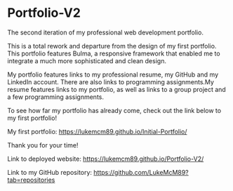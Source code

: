 # Portfolio-V2
The second iteration of my professional web development portfolio.

This is a total rework and departure from the design of my first portfolio. This portfolio features Bulma, a responsive framework that enabled me to integrate a much more sophisticated and clean design. 

My portfolio features links to my professional resume, my GitHub and my LinkedIn account. There are also links to programming assignments.My resume features links to my portfolio, as well as links to a group project and a few programming assignments. 

To see how far my portfolio has already come, check out the link below to my first portfolio!

My first portfolio: https://lukemcm89.github.io/Initial-Portfolio/

Thank you for your time!

Link to deployed website: https://lukemcm89.github.io/Portfolio-V2/

Link to my GitHub repository: https://github.com/LukeMcM89?tab=repositories
